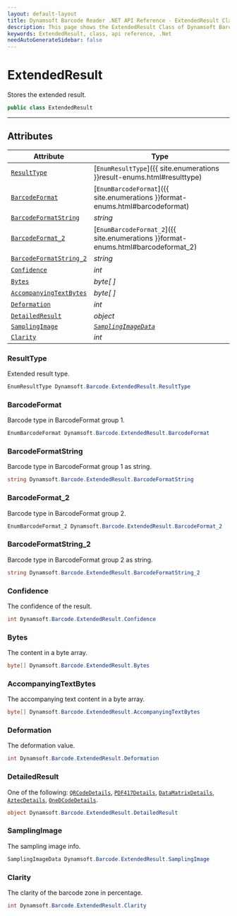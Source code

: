 ```yaml
---
layout: default-layout
title: Dynamsoft Barcode Reader .NET API Reference - ExtendedResult Class
description: This page shows the ExtendedResult Class of Dynamsoft Barcode Reader for .NET SDK.
keywords: ExtendedResult, class, api reference, .Net
needAutoGenerateSidebar: false
---
```



# ExtendedResult
Stores the extended result. 

```csharp
public class ExtendedResult
```  

---

## Attributes
  
| Attribute | Type |
|---------- | ---- |
| [`ResultType`](#resulttype) | [`EnumResultType`]({{ site.enumerations }}result-enums.html#resulttype) |
| [`BarcodeFormat`](#barcodeformat) | [`EnumBarcodeFormat`]({{ site.enumerations }}format-enums.html#barcodeformat) |
| [`BarcodeFormatString`](#barcodeformatstring) | *string* |
| [`BarcodeFormat_2`](#barcodeformat_2) | [`EnumBarcodeFormat_2`]({{ site.enumerations }}format-enums.html#barcodeformat_2) |
| [`BarcodeFormatString_2`](#barcodeformatstring_2) | *string* | 
| [`Confidence`](#confidence) | *int* | 
| [`Bytes`](#bytes) | *byte[ ]* | 
| [`AccompanyingTextBytes`](#accompanyingtextbytes) | *byte[ ]* | 
| [`Deformation`](#deformation) | *int* | 
| [`DetailedResult`](#detailedresult) | *object* |
| [`SamplingImage`](#samplingimage) | *[`SamplingImageData`](SamplingImageData.md)* |
| [`Clarity`](#clarity) | *int* | 

### ResultType
Extended result type. 

```csharp
EnumResultType Dynamsoft.Barcode.ExtendedResult.ResultType
```

### BarcodeFormat
Barcode type in BarcodeFormat group 1. 

```csharp
EnumBarcodeFormat Dynamsoft.Barcode.ExtendedResult.BarcodeFormat
```

### BarcodeFormatString
Barcode type in BarcodeFormat group 1 as string.

```csharp
string Dynamsoft.Barcode.ExtendedResult.BarcodeFormatString
```

### BarcodeFormat_2
Barcode type in BarcodeFormat group 2.

```csharp
EnumBarcodeFormat_2 Dynamsoft.Barcode.ExtendedResult.BarcodeFormat_2
```
 
### BarcodeFormatString_2
Barcode type in BarcodeFormat group 2 as string.

```csharp
string Dynamsoft.Barcode.ExtendedResult.BarcodeFormatString_2
```

### Confidence
The confidence of the result.

```csharp
int Dynamsoft.Barcode.ExtendedResult.Confidence
```

### Bytes
The content in a byte array.

```csharp
byte[] Dynamsoft.Barcode.ExtendedResult.Bytes
```

### AccompanyingTextBytes
The accompanying text content in a byte array.

```csharp
byte[] Dynamsoft.Barcode.ExtendedResult.AccompanyingTextBytes
```

### Deformation
The deformation value.

```csharp
int Dynamsoft.Barcode.ExtendedResult.Deformation
```

### DetailedResult
One of the following: [`QRCodeDetails`](QRCodeDetails.md), [`PDF417Details`](PDF417Details.md), [`DataMatrixDetails`](DataMatrixDetails.md), [`AztecDetails`](AztecDetails.md), [`OneDCodeDetails`](OneDCodeDetails.md).

```csharp
object Dynamsoft.Barcode.ExtendedResult.DetailedResult
```

### SamplingImage
The sampling image info.

```csharp
SamplingImageData Dynamsoft.Barcode.ExtendedResult.SamplingImage
```
 
### Clarity
The clarity of the barcode zone in percentage.

```csharp
int Dynamsoft.Barcode.ExtendedResult.Clarity
```
